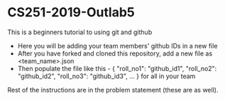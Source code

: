 # CS251-2019-Outlab5
This is a beginners tutorial to using git and github
* Here you will be adding your team members' github IDs in a new file
* After you have forked and cloned this repository, add a new file as <team_name>.json 
* Then populate the file like this - 
	{
		"roll_no1": "github_id1",
		"roll_no2": "github_id2",
		"roll_no3": "github_id3",
		...
	}
  for all in your team

Rest of the instructions are in the problem statement (these are as well).
